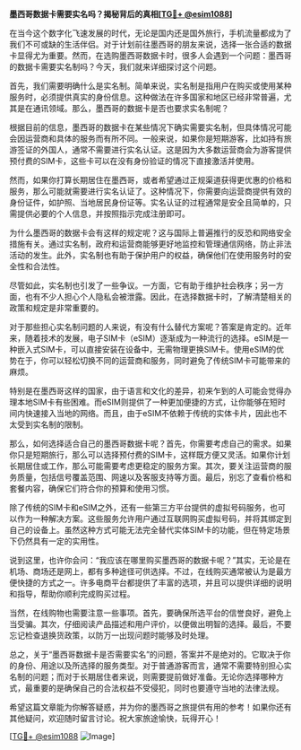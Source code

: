 **墨西哥数据卡需要实名吗？揭秘背后的真相[[TG💪+ @esim1088](https://t.me/s/esim1088)]**

在当今这个数字化飞速发展的时代，无论是国内还是国外旅行，手机流量都成为了我们不可或缺的生活伴侣。对于计划前往墨西哥的朋友来说，选择一张合适的数据卡显得尤为重要。然而，在选购墨西哥数据卡时，很多人会遇到一个问题：墨西哥的数据卡需要实名制吗？今天，我们就来详细探讨这个问题。

首先，我们需要明确什么是实名制。简单来说，实名制是指用户在购买或使用某种服务时，必须提供真实的身份信息。这种做法在许多国家和地区已经非常普遍，尤其是在通讯领域。那么，墨西哥的数据卡是否也要求实名制呢？

根据目前的信息，墨西哥的数据卡在某些情况下确实需要实名制，但具体情况可能会因运营商和具体的服务而有所不同。一般来说，如果你是短期游客，比如持有旅游签证的外国人，通常不需要进行实名认证。这是因为大多数运营商会为游客提供预付费的SIM卡，这些卡可以在没有身份验证的情况下直接激活并使用。

然而，如果你打算长期居住在墨西哥，或者希望通过正规渠道获得更优惠的价格和服务，那么可能就需要进行实名认证了。这种情况下，你需要向运营商提供有效的身份证件，如护照、当地居民身份证等。实名认证的过程通常是安全且简单的，只需提供必要的个人信息，并按照指示完成注册即可。

为什么墨西哥的数据卡会有这样的规定呢？这与国际上普遍推行的反恐和网络安全措施有关。通过实名制，政府和运营商能够更好地监控和管理通信网络，防止非法活动的发生。此外，实名制也有助于保护用户的权益，确保他们在使用服务时的安全性和合法性。

尽管如此，实名制也引发了一些争议。一方面，它有助于维护社会秩序；另一方面，也有不少人担心个人隐私会被泄露。因此，在选择数据卡时，了解清楚相关的政策和规定是非常重要的。

对于那些担心实名制问题的人来说，有没有什么替代方案呢？答案是肯定的。近年来，随着技术的发展，电子SIM卡（eSIM）逐渐成为一种流行的选择。eSIM是一种嵌入式SIM卡，可以直接安装在设备中，无需物理更换SIM卡。使用eSIM的优势在于，你可以轻松切换不同的运营商和服务，同时避免了传统SIM卡可能带来的麻烦。

特别是在墨西哥这样的国家，由于语言和文化的差异，初来乍到的人可能会觉得办理本地SIM卡有些困难。而eSIM则提供了一种更加便捷的方式，让你能够在短时间内快速接入当地的网络。而且，由于eSIM不依赖于传统的实体卡片，因此也不太受到实名制的限制。

那么，如何选择适合自己的墨西哥数据卡呢？首先，你需要考虑自己的需求。如果你只是短期旅行，那么可以选择预付费的SIM卡，这样既方便又灵活。如果你计划长期居住或工作，那么可能需要考虑更稳定的服务方案。其次，要关注运营商的服务质量，包括信号覆盖范围、网速以及客服支持等方面。最后，别忘了查看价格和套餐内容，确保它们符合你的预算和使用习惯。

除了传统的SIM卡和eSIM之外，还有一些第三方平台提供的虚拟号码服务，也可以作为一种解决方案。这些服务允许用户通过互联网购买虚拟号码，并将其绑定到自己的设备上。虽然这种方式可能无法完全替代实体SIM卡的功能，但在特定场景下仍然具有一定的实用性。

说到这里，也许你会问：“我应该在哪里购买墨西哥的数据卡呢？”其实，无论是在机场、商场还是网上，都有多种途径可供选择。不过，在线购买通常被认为是最方便快捷的方式之一。许多电商平台都提供了丰富的选项，并且可以提供详细的说明和指导，帮助你顺利完成购买过程。

当然，在线购物也需要注意一些事项。首先，要确保所选平台的信誉良好，避免上当受骗。其次，仔细阅读产品描述和用户评价，以便做出明智的选择。最后，不要忘记检查退换货政策，以防万一出现问题时能够及时处理。

总之，关于“墨西哥数据卡是否需要实名”的问题，答案并不是绝对的。它取决于你的身份、用途以及所选择的服务类型。对于普通游客而言，通常不需要特别担心实名制的问题；而对于长期居住者来说，则需要提前做好准备。无论你选择哪种方式，最重要的是确保自己的合法权益不受侵犯，同时也要遵守当地的法律法规。

希望这篇文章能为你解答疑惑，并为你的墨西哥之旅提供有用的参考！如果你还有其他疑问，欢迎随时留言讨论。祝大家旅途愉快，玩得开心！

[[TG💪+ @esim1088](https://t.me/s/esim1088) ![Image](https://i.postimg.cc/4NQfJmqS/Snipaste-2025-05-13-00-14-12.png)]